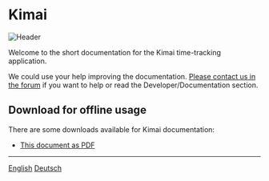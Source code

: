 # Kimai

![Header](https://raw.github.com/kimai/documentation/master/assets/intro.jpg)

Welcome to the short documentation for the Kimai time-tracking application.

We could use your help improving the documentation.
[Please contact us in the forum](http://forum.kimai.org/) if you want to help or read the Developer/Documentation section.


## Download for offline usage

There are some downloads available for Kimai documentation:

* [This document as PDF](https://github.com/kimai/manuals/raw/master/documentation.pdf)



---

[English](https://actxc.gitbooks.io/kimai_documentation/content/v/multilang/en/index.html)
[Deutsch](https://actxc.gitbooks.io/kimai_documentation/content/v/multilang/de/index.html)

